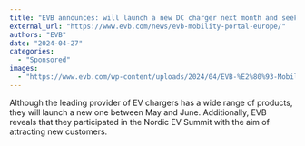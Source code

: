 ```yaml
---
title: "EVB announces: will launch a new DC charger next month and seeks new clients"
external_url: "https://www.evb.com/news/evb-mobility-portal-europe/"
authors: "EVB"
date: "2024-04-27"
categories:
  - "Sponsored"
images:
  - "https://www.evb.com/wp-content/uploads/2024/04/EVB-%E2%80%93-Mobility-Portal-Europe.webp"
---
```


Although the leading provider of EV chargers has a wide range of products, they will launch a new one between May and June. Additionally, EVB reveals that they participated in the Nordic EV Summit with the aim of attracting new customers.
